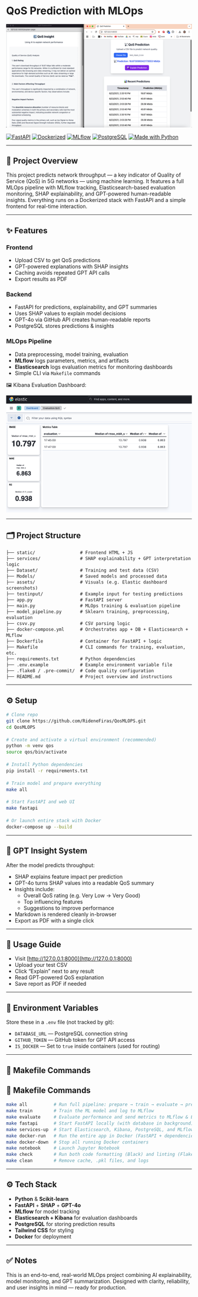 # QoS Prediction with MLOps

![Demo Screenshot](assets/demo1.png)

[![FastAPI](https://img.shields.io/badge/backend-FastAPI-green?logo=fastapi)](https://fastapi.tiangolo.com/)
[![Dockerized](https://img.shields.io/badge/deployment-Docker-blue?logo=docker)](https://www.docker.com/)
[![MLflow](https://img.shields.io/badge/MLflow-integrated-purple?logo=mlflow)](https://mlflow.org/)
[![PostgreSQL](https://img.shields.io/badge/database-PostgreSQL-blue?logo=postgresql)](https://www.postgresql.org/)
[![Made with Python](https://img.shields.io/badge/Made%20with-Python-yellow?logo=python)](https://www.python.org/)

---

## 📡 Project Overview

This project predicts network throughput — a key indicator of Quality of Service (QoS) in 5G networks — using machine learning. It features a full MLOps pipeline with MLflow tracking, Elasticsearch-based evaluation monitoring, SHAP explainability, and GPT-powered human-readable insights. Everything runs on a Dockerized stack with FastAPI and a simple frontend for real-time interaction.

---

## ✨ Features

### Frontend
- Upload CSV to get QoS predictions
- GPT-powered explanations with SHAP insights
- Caching avoids repeated GPT API calls
- Export results as PDF

### Backend
- FastAPI for predictions, explainability, and GPT summaries
- Uses SHAP values to explain model decisions
- GPT-4o via GitHub API creates human-readable reports
- PostgreSQL stores predictions & insights

### MLOps Pipeline
- Data preprocessing, model training, evaluation
- **MLflow** logs parameters, metrics, and artifacts
- **Elasticsearch** logs evaluation metrics for monitoring dashboards
- Simple CLI via `Makefile` commands

🖼️ Kibana Evaluation Dashboard:

![Evaluation Dashboard](assets/elastic_eva.png)

---

## 🗂️ Project Structure

```
├── static/                 # Frontend HTML + JS
├── services/               # SHAP explainability + GPT interpretation logic
├── Dataset/                # Training and test data (CSV)
├── Models/                 # Saved models and processed data
├── assets/                 # Visuals (e.g. Elastic dashboard screenshots)
├── testinput/              # Example input for testing predictions
├── app.py                  # FastAPI server
├── main.py                 # MLOps training & evaluation pipeline
├── model_pipeline.py       # Sklearn training, preprocessing, evaluation
├── csvv.py                 # CSV parsing logic
├── docker-compose.yml      # Orchestrates app + DB + Elasticsearch + MLflow
├── Dockerfile              # Container for FastAPI + logic
├── Makefile                # CLI commands for training, evaluation, etc.
├── requirements.txt        # Python dependencies
├── .env.example            # Example environment variable file
├── .flake8 / .pre-commit/  # Code quality configuration
├── README.md               # Project overview and instructions
```

---

## ⚙️ Setup

```bash
# Clone repo
git clone https://github.com/RideneFiras/QosMLOPS.git
cd QosMLOPS

# Create and activate a virtual environment (recommended)
python -m venv qos
source qos/bin/activate

# Install Python dependencies
pip install -r requirements.txt

# Train model and prepare everything
make all

# Start FastAPI and web UI
make fastapi

# Or launch entire stack with Docker
docker-compose up --build
```

---

## 🧠 GPT Insight System

After the model predicts throughput:
- SHAP explains feature impact per prediction
- GPT-4o turns SHAP values into a readable QoS summary
- Insights include:
  - Overall QoS rating (e.g. Very Low → Very Good)
  - Top influencing features
  - Suggestions to improve performance
- Markdown is rendered cleanly in-browser
- Export as PDF with a single click

---

## 🧪 Usage Guide

- Visit [http://127.0.0.1:8000](http://127.0.0.1:8000)
- Upload your test CSV
- Click “Explain” next to any result
- Read GPT-powered QoS explanation
- Save report as PDF if needed

---

## 🔑 Environment Variables

Store these in a `.env` file (not tracked by git):

- `DATABASE_URL` — PostgreSQL connection string  
- `GITHUB_TOKEN` — GitHub token for GPT API access  
- `IS_DOCKER` — Set to `true` inside containers (used for routing)

---

## 🔧 Makefile Commands

## 🔧 Makefile Commands

```bash
make all          # Run full pipeline: prepare → train → evaluate → predict
make train        # Train the ML model and log to MLflow
make evaluate     # Evaluate performance and send metrics to MLflow & Elastic
make fastapi      # Start FastAPI locally (with database in background)
make services-up  # Start Elasticsearch, Kibana, PostgreSQL, and MLflow (Docker)
make docker-run   # Run the entire app in Docker (FastAPI + dependencies)
make docker-down  # Stop all running Docker containers
make notebook     # Launch Jupyter Notebook
make check        # Run both code formatting (Black) and linting (Flake8)
make clean        # Remove cache, .pkl files, and logs
```


---

## ⚙️ Tech Stack

- **Python** & **Scikit-learn**
- **FastAPI** + **SHAP** + **GPT-4o**
- **MLflow** for model tracking
- **Elasticsearch + Kibana** for evaluation dashboards
- **PostgreSQL** for storing prediction results
- **Tailwind CSS** for styling
- **Docker** for deployment

---

## ✅ Notes

This is an end-to-end, real-world MLOps project combining AI explainability, model monitoring, and GPT summarization. Designed with clarity, reliability, and user insights in mind — ready for production.
